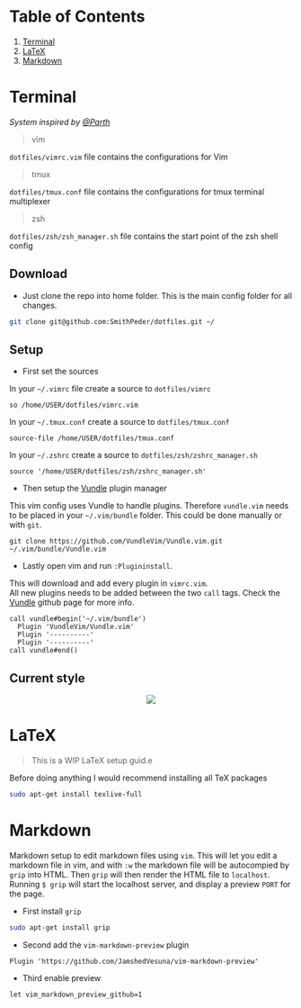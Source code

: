 # Table of Contents

1. [Terminal](#Terminal)
2. [LaTeX](#Latex)
3. [Markdown](#Markdown)

# Terminal

*System inspired by [@Parth](https://github.com/Parth/dotfiles)*

> vim

`dotfiles/vimrc.vim` file contains the configurations for Vim

> tmux

`dotfiles/tmux.conf` file contains the configurations for tmux terminal multiplexer

> zsh

`dotfiles/zsh/zsh_manager.sh` file contains the start point of the zsh shell config

## Download
- Just clone the repo into home folder. This is the main config folder for all changes.
```bash
git clone git@github.com:SmithPeder/dotfiles.git ~/
```
## Setup

- First set the sources

In your `~/.vimrc` file create a source to `dotfiles/vimrc` 
```vim
so /home/USER/dotfiles/vimrc.vim
```

In your `~/.tmux.conf` create a source to `dotfiles/tmux.conf`
```vim
source-file /home/USER/dotfiles/tmux.conf
```

In your `~/.zshrc` create a source to `dotfiles/zsh/zshrc_manager.sh`
```vim
source '/home/USER/dotfiles/zsh/zshrc_manager.sh'
```


- Then setup the [Vundle](https://github.com/VundleVim/Vundle.vim) plugin manager

This vim config uses Vundle to handle plugins. Therefore `vundle.vim` needs to be placed in your `~/.vim/bundle` folder.
This could be done manually or with `git`.
```bach
git clone https://github.com/VundleVim/Vundle.vim.git ~/.vim/bundle/Vundle.vim
```
- Lastly open vim and run `:Plugininstall`. 

This will download and add every plugin in `vimrc.vim`.  
All new plugins needs to be added between the two `call` tags. 
Check the [Vundle](https://github.com/VundleVim/Vundle.vim) github page for more info.
```vim
call vundle#begin('~/.vim/bundle')
  Plugin 'VundleVim/Vundle.vim'
  Plugin '----------'
  Plugin '----------'
call vundle#end()
```

## Current style
<p align="center"> 
<img src="https://i.imgur.com/xLVMBxh.png">
</p>


# LaTeX
> This is a WIP LaTeX setup guid.e

Before doing anything I would recommend installing all TeX packages
```bash
sudo apt-get install texlive-full
```

# Markdown
Markdown setup to edit markdown files using `vim`. This will let you edit a markdown file in vim, and with `:w` the
markdown file will be autocompied by `grip` into HTML. Then `grip` will then render the HTML file to `localhost`. Running
`$ grip` will start the localhost server, and display a preview `PORT` for the page. 
- First install `grip`
```bash
sudo apt-get install grip
```
- Second add the `vim-markdown-preview` plugin
```vim
Plugin 'https://github.com/JamshedVesuna/vim-markdown-preview'
```
- Third enable preview
```vim
let vim_markdown_preview_github=1
```

